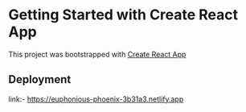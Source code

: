 # Getting Started with Create React App

This project was bootstrapped with [Create React App](https://github.com/facebook/create-react-app)

## Deployment
link:- https://euphonious-phoenix-3b31a3.netlify.app
